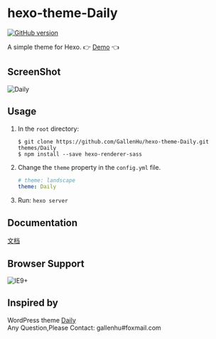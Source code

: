 # hexo-theme-Daily

[![GitHub version](https://badge.fury.io/gh/GallenHu%2Fhexo-theme-Daily.svg)](https://badge.fury.io/gh/GallenHu%2Fhexo-theme-Daily)

A simple theme for Hexo. :point_right: [Demo](https://hinpc.github.io/Daily/) :point_left:

## ScreenShot
![Daily](https://cdn.rawgit.com/Hinpc/static/748ad5ba/images/2016/screenshootBFpcrCU.jpg)

## Usage
1. In the `root` directory:
    ```git
    $ git clone https://github.com/GallenHu/hexo-theme-Daily.git themes/Daily
    $ npm install --save hexo-renderer-sass
    ```

2. Change the `theme` property in the `config.yml` file.
    ```yml
    # theme: landscape
    theme: Daily
    ```

3. Run: `hexo server`

## Documentation
[文档](https://github.com/GallenHu/hexo-theme-Daily/wiki)

## Browser Support
![IE9+](https://hinpc.github.io/static/hinpc/2016/20160913-ie9.png)

## Inspired by
WordPress theme [Daily](http://www.robertbrodziak.com/en/free-wordpress-themes/daily-theme/)  
Any Question,Please Contact: gallenhu#foxmail.com
